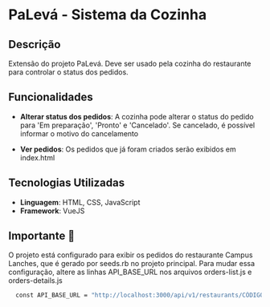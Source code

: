 # PaLevá - Sistema da Cozinha

## Descrição
Extensão do projeto PaLevá. Deve ser usado pela cozinha do restaurante para controlar o status dos pedidos.

## Funcionalidades
- <p> <strong>Alterar status dos pedidos</strong>: A cozinha pode alterar o status do pedido para 'Em preparação', 'Pronto' e 'Cancelado'. Se cancelado, é possível informar o motivo do cancelamento</p>
- <p> <strong>Ver pedidos</strong>: Os pedidos que já foram criados serão exibidos em index.html</p>

## Tecnologias Utilizadas
- **Linguagem**: HTML, CSS, JavaScript 
- **Framework**: VueJS

## Importante 🚨

O projeto está configurado para exibir os pedidos do restaurante Campus Lanches, que é gerado por seeds.rb no projeto principal.
Para mudar essa configuração, altere as linhas API_BASE_URL nos arquivos orders-list.js e orders-details.js

```bash
  const API_BASE_URL = "http://localhost:3000/api/v1/restaurants/CÓDIGO_DO_RESTAURANTE/orders"
```
